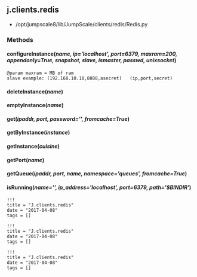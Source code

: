 <!-- toc -->
## j.clients.redis

- /opt/jumpscale8/lib/JumpScale/clients/redis/Redis.py

### Methods

    

#### configureInstance(*name, ip='localhost', port=6379, maxram=200, appendonly=True, snapshot, slave, ismaster, passwd, unixsocket*) 

```
@param maxram = MB of ram
slave example: (192.168.10.10,8888,asecret)   (ip,port,secret)

```

#### deleteInstance(*name*) 

#### emptyInstance(*name*) 

#### get(*ipaddr, port, password='', fromcache=True*) 

#### getByInstance(*instance*) 

#### getInstance(*cuisine*) 

#### getPort(*name*) 

#### getQueue(*ipaddr, port, name, namespace='queues', fromcache=True*) 

#### isRunning(*name='', ip_address='localhost', port=6379, path='$BINDIR'*) 


```
!!!
title = "J.clients.redis"
date = "2017-04-08"
tags = []
```

```
!!!
title = "J.clients.redis"
date = "2017-04-08"
tags = []
```

```
!!!
title = "J.clients.redis"
date = "2017-04-08"
tags = []
```
